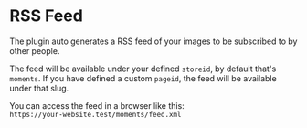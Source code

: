 # RSS Feed

The plugin auto generates a RSS feed of your images to be subscribed to by other people. 

The feed will be available under your defined `storeid`, by default that's `moments`. If you have defined a custom `pageid`, the feed will be available under that slug.

You can access the feed in a browser like this: \
`https://your-website.test/moments/feed.xml`